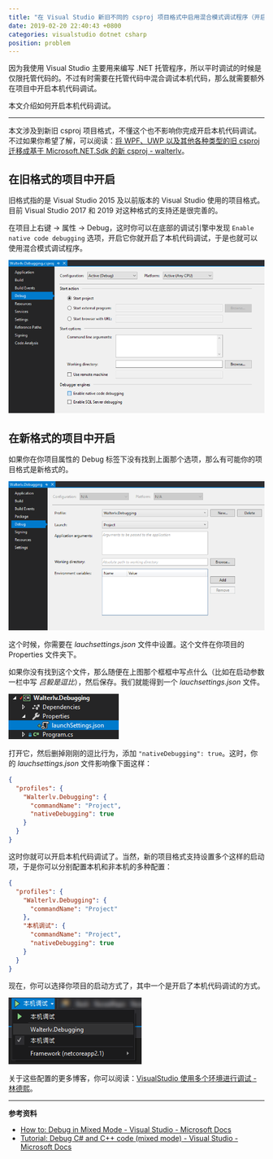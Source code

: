 ```yaml
---
title: "在 Visual Studio 新旧不同的 csproj 项目格式中启用混合模式调试程序（开启本机代码调试）"
date: 2019-02-20 22:40:43 +0800
categories: visualstudio dotnet csharp
position: problem
---
```


因为我使用 Visual Studio 主要用来编写 .NET 托管程序，所以平时调试的时候是仅限托管代码的。不过有时需要在托管代码中混合调试本机代码，那么就需要额外在项目中开启本机代码调试。

本文介绍如何开启本机代码调试。

---

<div id="toc"></div>

本文涉及到新旧 csproj 项目格式，不懂这个也不影响你完成开启本机代码调试。不过如果你希望了解，可以阅读：[将 WPF、UWP 以及其他各种类型的旧 csproj 迁移成基于 Microsoft.NET.Sdk 的新 csproj - walterlv](/post/introduce-new-style-csproj-into-net-framework.html)。

## 在旧格式的项目中开启

旧格式指的是 Visual Studio 2015 及以前版本的 Visual Studio 使用的项目格式。目前 Visual Studio 2017 和 2019 对这种格式的支持还是很完善的。

在项目上右键 -> 属性 -> Debug，这时你可以在底部的调试引擎中发现 `Enable native code debugging` 选项，开启它你就开启了本机代码调试，于是也就可以使用混合模式调试程序。

![在旧格式中开启本机代码调试](/static/posts/2019-02-20-22-25-48.png)

## 在新格式的项目中开启

如果你在你项目属性的 Debug 标签下没有找到上面那个选项，那么有可能你的项目格式是新格式的。

![新格式中没有开启本机代码调试的选项](/static/posts/2019-02-20-22-31-27.png)

这个时候，你需要在 *lauchsettings.json* 文件中设置。这个文件在你项目的 Properties 文件夹下。

如果你没有找到这个文件，那么随便在上图那个框框中写点什么（比如在启动参数一栏中写 *吕毅是逗比*），然后保存。我们就能得到一个 *lauchsettings.json* 文件。

![launchsettings.json 文件](/static/posts/2019-02-20-22-34-23.png)

打开它，然后删掉刚刚的逗比行为，添加 `"nativeDebugging": true`。这时，你的 *lauchsettings.json*  文件影响像下面这样：

```json
{
  "profiles": {
    "Walterlv.Debugging": {
      "commandName": "Project",
      "nativeDebugging": true
    }
  }
}
```

这时你就可以开启本机代码调试了。当然，新的项目格式支持设置多个这样的启动项，于是你可以分别配置本机和非本机的多种配置：

```json
{
  "profiles": {
    "Walterlv.Debugging": {
      "commandName": "Project"
    },
    "本机调试": {
      "commandName": "Project",
      "nativeDebugging": true
    }
  }
}
```

现在，你可以选择你项目的启动方式了，其中一个是开启了本机代码调试的方式。

![选择项目的启动方式](/static/posts/2019-02-20-22-38-55.png)

关于这些配置的更多博客，你可以阅读：[VisualStudio 使用多个环境进行调试 - 林德熙](https://lindexi.gitee.io/post/VisualStudio-%E4%BD%BF%E7%94%A8%E5%A4%9A%E4%B8%AA%E7%8E%AF%E5%A2%83%E8%BF%9B%E8%A1%8C%E8%B0%83%E8%AF%95.html)。

---

**参考资料**

- [How to: Debug in Mixed Mode - Visual Studio - Microsoft Docs](https://docs.microsoft.com/en-us/visualstudio/debugger/how-to-debug-in-mixed-mode?view=vs-2017)
- [Tutorial: Debug C# and C++ code (mixed mode) - Visual Studio - Microsoft Docs](https://docs.microsoft.com/en-us/visualstudio/debugger/how-to-debug-managed-and-native-code?view=vs-2017)
